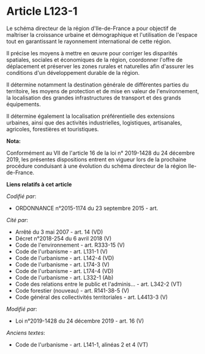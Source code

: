 # Article L123-1

Le schéma directeur de la région d'Ile-de-France a pour objectif de maîtriser la croissance urbaine et démographique et
l'utilisation de l'espace tout en garantissant le rayonnement international de cette région.

Il précise les moyens à mettre en œuvre pour corriger les disparités spatiales, sociales et économiques de la région,
coordonner l'offre de déplacement et préserver les zones rurales et naturelles afin d'assurer les conditions d'un
développement durable de la région.

Il détermine notamment la destination générale de différentes parties du territoire, les moyens de protection et de mise en
valeur de l'environnement, la localisation des grandes infrastructures de transport et des grands équipements.

Il détermine également la localisation préférentielle des extensions urbaines, ainsi que des activités industrielles,
logistiques, artisanales, agricoles, forestières et touristiques.

**Nota:**

Conformément au VII de l'article 16 de la loi n° 2019-1428 du 24 décembre 2019, les présentes dispositions entrent en vigueur
lors de la prochaine procédure conduisant à une évolution du schéma directeur de la région Ile-de-France.

**Liens relatifs à cet article**

_Codifié par_:

  - ORDONNANCE n°2015-1174 du 23 septembre 2015 - art.

_Cité par_:

  - Arrêté du 3 mai 2007 - art. 14 (VD)
  - Décret n°2018-254 du 6 avril 2018 (V)
  - Code de l'environnement - art. R333-15 (V)
  - Code de l'urbanisme - art. L131-1 (V)
  - Code de l'urbanisme - art. L142-4 (VD)
  - Code de l'urbanisme - art. L174-3 (V)
  - Code de l'urbanisme - art. L174-4 (VD)
  - Code de l'urbanisme - art. L332-1 (Ab)
  - Code des relations entre le public et l'adminis... - art. L342-2 (VT)
  - Code forestier (nouveau) - art. R141-38-5 (V)
  - Code général des collectivités territoriales - art. L4413-3 (V)

_Modifié par_:

  - Loi n°2019-1428 du 24 décembre 2019 - art. 16 (V)

_Anciens textes_:

  - Code de l'urbanisme - art. L141-1, alinéas 2 et 4 (VT)
